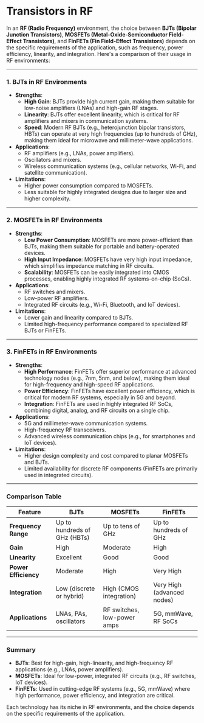 # Transistors in RF

In an **RF (Radio Frequency)** environment, the choice between **BJTs (Bipolar Junction Transistors)**, **MOSFETs (Metal-Oxide-Semiconductor Field-Effect Transistors)**, and **FinFETs (Fin Field-Effect Transistors)** depends on the specific requirements of the application, such as frequency, power efficiency, linearity, and integration. Here's a comparison of their usage in RF environments:

---

### 1. **BJTs in RF Environments**
   - **Strengths**:
     - **High Gain**: BJTs provide high current gain, making them suitable for low-noise amplifiers (LNAs) and high-gain RF stages.
     - **Linearity**: BJTs offer excellent linearity, which is critical for RF amplifiers and mixers in communication systems.
     - **Speed**: Modern RF BJTs (e.g., heterojunction bipolar transistors, HBTs) can operate at very high frequencies (up to hundreds of GHz), making them ideal for microwave and millimeter-wave applications.
   - **Applications**:
     - RF amplifiers (e.g., LNAs, power amplifiers).
     - Oscillators and mixers.
     - Wireless communication systems (e.g., cellular networks, Wi-Fi, and satellite communication).
   - **Limitations**:
     - Higher power consumption compared to MOSFETs.
     - Less suitable for highly integrated designs due to larger size and higher complexity.

---

### 2. **MOSFETs in RF Environments**
   - **Strengths**:
     - **Low Power Consumption**: MOSFETs are more power-efficient than BJTs, making them suitable for portable and battery-operated devices.
     - **High Input Impedance**: MOSFETs have very high input impedance, which simplifies impedance matching in RF circuits.
     - **Scalability**: MOSFETs can be easily integrated into CMOS processes, enabling highly integrated RF systems-on-chip (SoCs).
   - **Applications**:
     - RF switches and mixers.
     - Low-power RF amplifiers.
     - Integrated RF circuits (e.g., Wi-Fi, Bluetooth, and IoT devices).
   - **Limitations**:
     - Lower gain and linearity compared to BJTs.
     - Limited high-frequency performance compared to specialized RF BJTs or FinFETs.

---

### 3. **FinFETs in RF Environments**
   - **Strengths**:
     - **High Performance**: FinFETs offer superior performance at advanced technology nodes (e.g., 7nm, 5nm, and below), making them ideal for high-frequency and high-speed RF applications.
     - **Power Efficiency**: FinFETs have excellent power efficiency, which is critical for modern RF systems, especially in 5G and beyond.
     - **Integration**: FinFETs are used in highly integrated RF SoCs, combining digital, analog, and RF circuits on a single chip.
   - **Applications**:
     - 5G and millimeter-wave communication systems.
     - High-frequency RF transceivers.
     - Advanced wireless communication chips (e.g., for smartphones and IoT devices).
   - **Limitations**:
     - Higher design complexity and cost compared to planar MOSFETs and BJTs.
     - Limited availability for discrete RF components (FinFETs are primarily used in integrated circuits).

---

### **Comparison Table**

| Feature               | BJTs                          | MOSFETs                       | FinFETs                       |
|-----------------------|-------------------------------|-------------------------------|-------------------------------|
| **Frequency Range**   | Up to hundreds of GHz (HBTs)  | Up to tens of GHz             | Up to hundreds of GHz         |
| **Gain**              | High                          | Moderate                      | High                          |
| **Linearity**         | Excellent                    | Good                          | Good                          |
| **Power Efficiency**  | Moderate                      | High                          | Very High                     |
| **Integration**       | Low (discrete or hybrid)      | High (CMOS integration)       | Very High (advanced nodes)    |
| **Applications**      | LNAs, PAs, oscillators        | RF switches, low-power amps   | 5G, mmWave, RF SoCs           |

---

### **Summary**
- **BJTs**: Best for high-gain, high-linearity, and high-frequency RF applications (e.g., LNAs, power amplifiers).
- **MOSFETs**: Ideal for low-power, integrated RF circuits (e.g., RF switches, IoT devices).
- **FinFETs**: Used in cutting-edge RF systems (e.g., 5G, mmWave) where high performance, power efficiency, and integration are critical.

Each technology has its niche in RF environments, and the choice depends on the specific requirements of the application.

